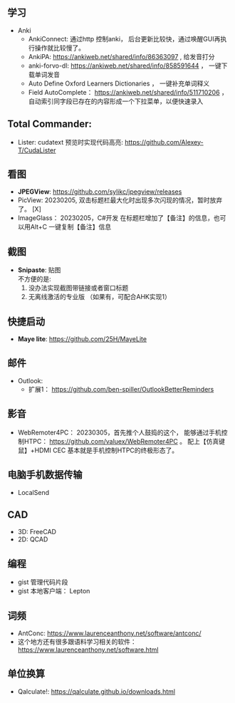 ## 学习
* Anki
  - AnkiConnect: 通过http 控制anki， 后台更新比较快，通过唤醒GUI再执行操作就比较慢了。
  - AnkiPA: https://ankiweb.net/shared/info/86363097 , 给发音打分
  - anki-forvo-dl: https://ankiweb.net/shared/info/858591644  ， 一键下载单词发音
  - Auto Define Oxford Learners Dictionaries ， 一键补充单词释义
  - Field AutoComplete： https://ankiweb.net/shared/info/511710206  ， 自动索引同字段已存在的内容形成一个下拉菜单，以便快速录入
## Total Commander:
  - Lister: cudatext 预览时实现代码高亮: https://github.com/Alexey-T/CudaLister
## 看图
* **JPEGView**: https://github.com/sylikc/jpegview/releases
* PicView: 20230205, 双击标题栏最大化时出现多次闪现的情况，暂时放弃了。 [X]
* ImageGlass： 20230205，C#开发 在标题栏增加了【备注】的信息，也可以用Alt+C 一键复制【备注】信息


## 截图
* **Snipaste**: 贴图  
  不方便的是:
  1. 没办法实现截图带链接或者窗口标题
  2. 无离线激活的专业版 （如果有，可配合AHK实现1）
## 快捷启动
* **Maye lite**: https://github.com/25H/MayeLite
## 邮件
* Outlook:
  * 扩展1： https://github.com/ben-spiller/OutlookBetterReminders
## 影音
* WebRemoter4PC： 20230305，首先推个人鼓捣的这个， 能够通过手机控制HTPC： https://github.com/valuex/WebRemoter4PC 。 配上【仿真键鼠】+HDMI CEC 基本就是手机控制HTPC的终极形态了。  

## 电脑手机数据传输
* LocalSend

## CAD
* 3D: FreeCAD
* 2D: QCAD
  
## 编程
* gist 管理代码片段
* gist 本地客户端： Lepton
## 词频
* AntConc: https://www.laurenceanthony.net/software/antconc/
* 这个地方还有很多跟语料学习相关的软件： https://www.laurenceanthony.net/software.html
## 单位换算
* Qalculate!: https://qalculate.github.io/downloads.html
